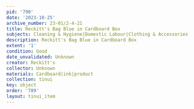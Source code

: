 ```yaml
---
pid: '790'
date: '2023-10-25'
archive_number: 23-01/2-4-21
title: Reckitt's Bag Blue in Cardboard Box
subjects: Cleaning & Hygiene|Domestic Labour|Clothing & Accessories
description: Reckitt's Bag Blue in Cardboard Box
extent: '1'
condition: Good
date_unvalidated: Unknown
creator: Reckitt's
collector: Unknown
materials: Cardboard|ink|product
collection: tinui
key: object
order: '789'
layout: tinui_item
---
```

